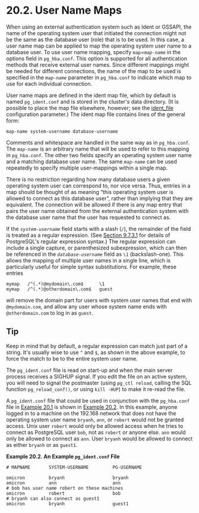 # 20.2. User Name Maps

When using an external authentication system such as Ident or GSSAPI, the name of the operating system user that initiated the connection might not be the same as the database user \(role\) that is to be used. In this case, a user name map can be applied to map the operating system user name to a database user. To use user name mapping, specify `map`=_`map-name`_ in the options field in `pg_hba.conf`. This option is supported for all authentication methods that receive external user names. Since different mappings might be needed for different connections, the name of the map to be used is specified in the _`map-name`_ parameter in `pg_hba.conf` to indicate which map to use for each individual connection.

User name maps are defined in the ident map file, which by default is named `pg_ident.conf` and is stored in the cluster's data directory. \(It is possible to place the map file elsewhere, however; see the [ident\_file](https://www.postgresql.org/docs/12/runtime-config-file-locations.html#GUC-IDENT-FILE) configuration parameter.\) The ident map file contains lines of the general form:

```text
map-name system-username database-username
```

Comments and whitespace are handled in the same way as in `pg_hba.conf`. The _`map-name`_ is an arbitrary name that will be used to refer to this mapping in `pg_hba.conf`. The other two fields specify an operating system user name and a matching database user name. The same _`map-name`_ can be used repeatedly to specify multiple user-mappings within a single map.

There is no restriction regarding how many database users a given operating system user can correspond to, nor vice versa. Thus, entries in a map should be thought of as meaning “this operating system user is allowed to connect as this database user”, rather than implying that they are equivalent. The connection will be allowed if there is any map entry that pairs the user name obtained from the external authentication system with the database user name that the user has requested to connect as.

If the _`system-username`_ field starts with a slash \(`/`\), the remainder of the field is treated as a regular expression. \(See [Section 9.7.3.1](https://www.postgresql.org/docs/12/functions-matching.html#POSIX-SYNTAX-DETAILS) for details of PostgreSQL's regular expression syntax.\) The regular expression can include a single capture, or parenthesized subexpression, which can then be referenced in the _`database-username`_ field as `\1` \(backslash-one\). This allows the mapping of multiple user names in a single line, which is particularly useful for simple syntax substitutions. For example, these entries

```text
mymap   /^(.*)@mydomain\.com$      \1
mymap   /^(.*)@otherdomain\.com$   guest
```

will remove the domain part for users with system user names that end with `@mydomain.com`, and allow any user whose system name ends with `@otherdomain.com` to log in as `guest`.

## Tip

Keep in mind that by default, a regular expression can match just part of a string. It's usually wise to use `^` and `$`, as shown in the above example, to force the match to be to the entire system user name.

The `pg_ident.conf` file is read on start-up and when the main server process receives a SIGHUP signal. If you edit the file on an active system, you will need to signal the postmaster \(using `pg_ctl reload`, calling the SQL function `pg_reload_conf()`, or using `kill -HUP`\) to make it re-read the file.

A `pg_ident.conf` file that could be used in conjunction with the `pg_hba.conf` file in [Example 20.1](https://www.postgresql.org/docs/12/auth-pg-hba-conf.html#EXAMPLE-PG-HBA.CONF) is shown in [Example 20.2](https://www.postgresql.org/docs/12/auth-username-maps.html#EXAMPLE-PG-IDENT.CONF). In this example, anyone logged in to a machine on the 192.168 network that does not have the operating system user name `bryanh`, `ann`, or `robert` would not be granted access. Unix user `robert` would only be allowed access when he tries to connect as PostgreSQL user `bob`, not as `robert` or anyone else. `ann` would only be allowed to connect as `ann`. User `bryanh` would be allowed to connect as either `bryanh` or as `guest1`.

**Example 20.2. An Example `pg_ident.conf` File**

```text
# MAPNAME       SYSTEM-USERNAME         PG-USERNAME

omicron         bryanh                  bryanh
omicron         ann                     ann
# bob has user name robert on these machines
omicron         robert                  bob
# bryanh can also connect as guest1
omicron         bryanh                  guest1
```

